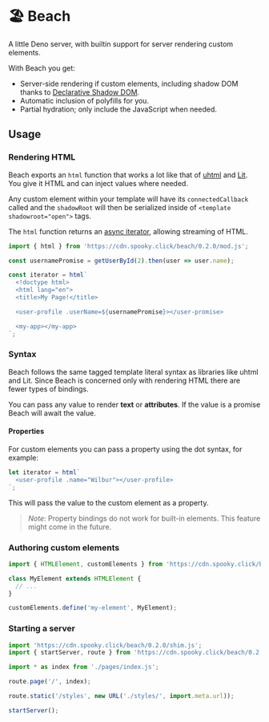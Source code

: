# 🏖️ Beach

A little Deno server, with builtin support for server rendering custom elements.

With Beach you get:

* Server-side rendering if custom elements, including shadow DOM thanks to [Declarative Shadow DOM](https://web.dev/declarative-shadow-dom/).
* Automatic inclusion of polyfills for you.
* Partial hydration; only include the JavaScript when needed.

## Usage

### Rendering HTML

Beach exports an `html` function that works a lot like that of [uhtml](https://github.com/WebReflection/uhtml) and [Lit](https://lit.dev/). You give it HTML and can inject values where needed.

Any custom element within your template will have its `connectedCallback` called and the `shadowRoot` will then be serialized inside of `<template shadowroot="open">` tags.

The `html` function returns an [async iterator](https://javascript.info/async-iterators-generators), allowing streaming of HTML.

```js
import { html } from 'https://cdn.spooky.click/beach/0.2.0/mod.js';

const usernamePromise = getUserById(2).then(user => user.name);

const iterator = html`
  <!doctype html>
  <html lang="en">
  <title>My Page!</title>

  <user-profile .userName=${usernamePromise}></user-promise>

  <my-app></my-app>
`;
```

### Syntax

Beach follows the same tagged template literal syntax as libraries like uhtml and Lit. Since Beach is concerned only with rendering HTML there are fewer types of bindings.

You can pass any value to render __text__ or __attributes__. If the value is a promise Beach will await the value.

#### Properties

For custom elements you can pass a property using the dot syntax, for example:

```js
let iterator = html`
  <user-profile .name="Wilbur"></user-profile>
`;
```

This will pass the value to the custom element as a property.

> *Note*: Property bindings do not work for built-in elements. This feature might come in the future.

### Authoring custom elements

```js
import { HTMLElement, customElements } from 'https://cdn.spooky.click/beach/0.2.0/dom.js';

class MyElement extends HTMLElement {
  // ...
}

customElements.define('my-element', MyElement);
```

### Starting a server

```js
import 'https://cdn.spooky.click/beach/0.2.0/shim.js';
import { startServer, route } from 'https://cdn.spooky.click/beach/0.2.0/mod.js';

import * as index from './pages/index.js';

route.page('/', index);

route.static('/styles', new URL('./styles/', import.meta.url));

startServer();
```
